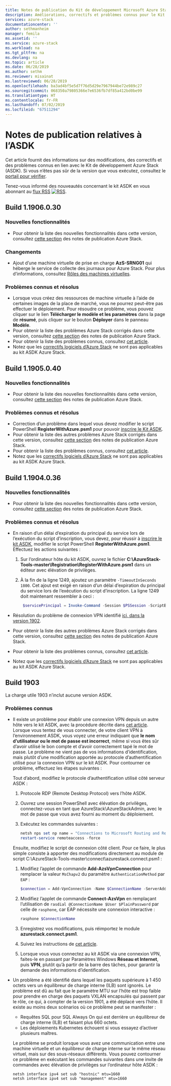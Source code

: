 ```yaml
---
title: Notes de publication du Kit de développement Microsoft Azure Stack | Microsoft Docs
description: Améliorations, correctifs et problèmes connus pour le Kit de développement Azure Stack.
services: azure-stack
documentationcenter: ''
author: sethmanheim
manager: femila
ms.assetid: ''
ms.service: azure-stack
ms.workload: na
ms.tgt_pltfrm: na
ms.devlang: na
ms.topic: article
ms.date: 06/28/2019
ms.author: sethm
ms.reviewer: misainat
ms.lastreviewed: 06/28/2019
ms.openlocfilehash: ba3ad4bf5e5d7f76d5d29e7967944be72e989c27
ms.sourcegitcommit: 068350a79805366e7e6536fb7df85a412bd0be99
ms.translationtype: HT
ms.contentlocale: fr-FR
ms.lasthandoff: 07/02/2019
ms.locfileid: "67511294"
---
```

# <a name="asdk-release-notes"></a>Notes de publication relatives à l’ASDK

Cet article fournit des informations sur des modifications, des correctifs et des problèmes connus en lien avec le Kit de développement Azure Stack (ASDK). Si vous n’êtes pas sûr de la version que vous exécutez, consultez le [portail pour vérifier](../operator/azure-stack-updates.md#determine-the-current-version).

Tenez-vous informé des nouveautés concernant le kit ASDK en vous abonnant au [flux RSS](https://docs.microsoft.com/api/search/rss?search=Azure+Stack+Development+Kit+release+notes&locale=en-us#) [![RSS](./media/asdk-release-notes/feed-icon-14x14.png)](https://docs.microsoft.com/api/search/rss?search=Azure+Stack+Development+Kit+release+notes&locale=en-us#).

## <a name="build-11906030"></a>Build 1.1906.0.30

### <a name="new-features"></a>Nouvelles fonctionnalités

- Pour obtenir la liste des nouvelles fonctionnalités dans cette version, consultez [cette section](../operator/azure-stack-release-notes-1906.md#whats-in-this-update) des notes de publication Azure Stack.

### <a name="changes"></a>Changements

- Ajout d’une machine virtuelle de prise en charge **AzS-SRNG01** qui héberge le service de collecte des journaux pour Azure Stack. Pour plus d’informations, consultez [Rôles des machines virtuelles](asdk-architecture.md).

### <a name="fixed-and-known-issues"></a>Problèmes connus et résolus

- Lorsque vous créez des ressources de machine virtuelle à l’aide de certaines images de la place de marché, vous ne pourrez peut-être pas effectuer le déploiement. Pour résoudre ce problème, vous pouvez cliquer sur le lien **Télécharger le modèle et les paramètres** dans la page de **résumé**, puis cliquer sur le bouton **Déployer** dans le panneau **Modèle**. 
- Pour obtenir la liste des problèmes Azure Stack corrigés dans cette version, consultez [cette section](../operator/azure-stack-release-notes-1906.md#fixes) des notes de publication Azure Stack.
- Pour obtenir la liste des problèmes connus, consultez [cet article](../operator/azure-stack-release-notes-known-issues-1906.md).
- Notez que les [correctifs logiciels d’Azure Stack](../operator/azure-stack-release-notes-1906.md#hotfixes) ne sont pas applicables au kit ASDK Azure Stack.

## <a name="build-11905040"></a>Build 1.1905.0.40

<!-- ### Changes -->

### <a name="new-features"></a>Nouvelles fonctionnalités

- Pour obtenir la liste des nouvelles fonctionnalités dans cette version, consultez [cette section](../operator/azure-stack-release-notes-1905.md#whats-in-this-update) des notes de publication Azure Stack.

### <a name="fixed-and-known-issues"></a>Problèmes connus et résolus

- Correction d’un problème dans lequel vous devez modifier le script PowerShell **RegisterWithAzure.psm1** pour pouvoir [inscrire le Kit ASDK](asdk-register.md).
- Pour obtenir la liste des autres problèmes Azure Stack corrigés dans cette version, consultez [cette section](../operator/azure-stack-release-notes-1905.md#fixes) des notes de publication Azure Stack.
- Pour obtenir la liste des problèmes connus, consultez [cet article](../operator/azure-stack-release-notes-known-issues-1905.md).
- Notez que les [correctifs logiciels d’Azure Stack](../operator/azure-stack-release-notes-1905.md#hotfixes) ne sont pas applicables au kit ASDK Azure Stack.

## <a name="build-11904036"></a>Build 1.1904.0.36

<!-- ### Changes -->

### <a name="new-features"></a>Nouvelles fonctionnalités

- Pour obtenir la liste des nouvelles fonctionnalités dans cette version, consultez [cette section](../operator/azure-stack-release-notes-1904.md#whats-in-this-update) des notes de publication Azure Stack.

### <a name="fixed-and-known-issues"></a>Problèmes connus et résolus

- En raison d’un délai d’expiration du principal du service lors de l’exécution du script d’inscription, vous devez, pour réussir à [inscrire le kit ASDK](asdk-register.md), modifier le script PowerShell **RegisterWithAzure.psm1**. Effectuez les actions suivantes :

  1. Sur l’ordinateur hôte du kit ASDK, ouvrez le fichier **C:\AzureStack-Tools-master\Registration\RegisterWithAzure.psm1** dans un éditeur avec élévation de privilèges.
  2. À la fin de la ligne 1249, ajoutez un paramètre `-TimeoutInSeconds 1800`. Cet ajout est exigé en raison d’un délai d’expiration du principal du service lors de l’exécution du script d’inscription. La ligne 1249 doit maintenant ressembler à ceci :

     ```powershell
      $servicePrincipal = Invoke-Command -Session $PSSession -ScriptBlock { New-AzureBridgeServicePrincipal -RefreshToken $using:RefreshToken -AzureEnvironment $using:AzureEnvironmentName -TenantId $using:TenantId -TimeoutInSeconds 1800 }
      ```

- Résolution du problème de connexion VPN identifié [ici, dans la version 1902](#known-issues).

- Pour obtenir la liste des autres problèmes Azure Stack corrigés dans cette version, consultez [cette section](../operator/azure-stack-release-notes-1904.md#fixes) des notes de publication Azure Stack.
- Pour obtenir la liste des problèmes connus, consultez [cet article](../operator/azure-stack-release-notes-known-issues-1904.md).
- Notez que les [correctifs logiciels d’Azure Stack](../operator/azure-stack-release-notes-1904.md#hotfixes) ne sont pas applicables au kit ASDK Azure Stack.

## <a name="build-1903"></a>Build 1903

La charge utile 1903 n’inclut aucune version ASDK.

### <a name="known-issues"></a>Problèmes connus

- Il existe un problème pour établir une connexion VPN depuis un autre hôte vers le kit ASDK, avec la procédure décrite dans [cet article](asdk-connect.md). Lorsque vous tentez de vous connecter, de votre client VPN à l’environnement ASDK, vous voyez une erreur indiquant que **le nom d’utilisateur ou le mot de passe est incorrect**, même si vous êtes sûr d’avoir utilisé le bon compte et d’avoir correctement tapé le mot de passe. Le problème ne vient pas de vos informations d’identification, mais plutôt d’une modification apportée au protocole d’authentification utilisé pour la connexion VPN sur le kit ASDK. Pour contourner ce problème, effectuez les étapes suivantes :

   Tout d’abord, modifiez le protocole d’authentification utilisé côté serveur ASDK :

   1. Protocole RDP (Remote Desktop Protocol) vers l’hôte ASDK.
   2. Ouvrez une session PowerShell avec élévation de privilèges, connectez-vous en tant que AzureStack\AzureStackAdmin, avec le mot de passe que vous avez fourni au moment du déploiement.
   3. Exécutez les commandes suivantes :

      ```powershell
      netsh nps set np name = "Connections to Microsoft Routing and Remote Access server" profileid = "0x100a" profiledata = "1A000000000000000000000000000000" profileid = "0x1009" profiledata = "0x5"
      restart-service remoteaccess -force
      ```

   Ensuite, modifiez le script de connexion côté client. Pour ce faire, le plus simple consiste à apporter des modifications directement au module de script C:\AzureStack-Tools-master\connect\azurestack.connect.psm1 :

   1. Modifiez l’applet de commande **Add-AzsVpnConnection** pour remplacer la valeur `MsChapv2` du paramètre `AuthenticationMethod` par `EAP` :

      ```powershell
      $connection = Add-VpnConnection -Name $ConnectionName -ServerAddress $ServerAddress -TunnelType L2tp -EncryptionLevel Required -AuthenticationMethod Eap -L2tpPsk $PlainPassword -Force -RememberCredential -PassThru -SplitTunneling
      ```

   2. Modifiez l’applet de commande **Connect-AzsVpn** en remplaçant l’utilisation de `rasdial @ConnectionName $User $PlainPassword` par celle de `rasphone`, car EAP nécessite une connexion interactive :

      ```powershell
      rasphone $ConnectionName
      ```

   3. Enregistrez vos modifications, puis réimportez le module **azurestack.connect.psm1**.
   4. Suivez les instructions de [cet article](asdk-connect.md#set-up-vpn-connectivity).
   5. Lorsque vous vous connectez au kit ASDK via une connexion VPN, faites-le en passant par Paramètres Windows **Réseau et Internet**, puis **VPN**, plutôt qu’à partir de la barre des tâches, pour garantir la demande des informations d’identification.

- Un problème a été identifié dans lequel les paquets supérieure à 1 450 octets vers un équilibreur de charge interne (ILB) sont ignorés. Le problème est dû au fait que le paramètre MTU sur l’hôte est trop faible pour prendre en charge des paquets VXLAN encapsulés qui passent par le rôle, ce qui, à compter de la version 1901, a été déplacé vers l’hôte. Il existe au moins deux scénarios où ce problème peut se manifester :

  - Requêtes SQL pour SQL Always On qui est derrière un équilibreur de charge interne (ILB) et faisant plus 660 octets.
  - Les déploiements Kubernetes échouent si vous essayez d’activer plusieurs maîtres.  

  Le problème se produit lorsque vous avez une communication entre une machine virtuelle et un équilibreur de charge interne sur le même réseau virtuel, mais sur des sous-réseaux différents. Vous pouvez contourner ce problème en exécutant les commandes suivantes dans une invite de commandes avec élévation de privilèges sur l’ordinateur hôte ASDK :

  ```shell
  netsh interface ipv4 set sub "hostnic" mtu=1660
  netsh interface ipv4 set sub "management" mtu=1660
  ```
